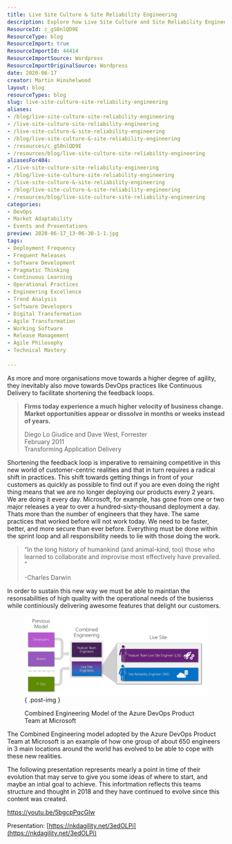 ```yaml
---
title: Live Site Culture & Site Reliability Engineering
description: Explore how Live Site Culture and Site Reliability Engineering drive agility and DevOps practices, enabling rapid delivery and enhanced customer satisfaction.
ResourceId: c_gS0nlQD9E
ResourceType: blog
ResourceImport: true
ResourceImportId: 44414
ResourceImportSource: Wordpress
ResourceImportOriginalSource: Wordpress
date: 2020-06-17
creator: Martin Hinshelwood
layout: blog
resourceTypes: blog
slug: live-site-culture-site-reliability-engineering
aliases:
- /blog/live-site-culture-site-reliability-engineering
- /live-site-culture-site-reliability-engineering
- /live-site-culture-&-site-reliability-engineering
- /blog/live-site-culture-&-site-reliability-engineering
- /resources/c_gS0nlQD9E
- /resources/blog/live-site-culture-site-reliability-engineering
aliasesFor404:
- /live-site-culture-site-reliability-engineering
- /blog/live-site-culture-site-reliability-engineering
- /live-site-culture-&-site-reliability-engineering
- /blog/live-site-culture-&-site-reliability-engineering
- /resources/blog/live-site-culture-site-reliability-engineering
categories:
- DevOps
- Market Adaptability
- Events and Presentations
preview: 2020-06-17_13-06-30-1-1.jpg
tags:
- Deployment Frequency
- Frequent Releases
- Software Development
- Pragmatic Thinking
- Continuous Learning
- Operational Practices
- Engineering Excellence
- Trend Analysis
- Software Developers
- Digital Transformation
- Agile Transformation
- Working Software
- Release Management
- Agile Philosophy
- Technical Mastery

---
```

As more and more organisations move towards a higher degree of agility, they inevitably also move towards DevOps practices like Continuous Delivery to facilitate shortening the feedback loops.

> **Firms today experience a much higher velocity of business change. Market opportunities appear or dissolve in months or weeks instead of years.**
>
> Diego Lo Giudice and Dave West, Forrester  
> February 2011  
> Transforming Application Delivery

Shortening the feedback loop is imperative to remaining competitive in this new world of customer-centric realities and that in turn requires a radical shift in practices. This shift towards getting things in front of your customers as quickly as possible to find out if you are even doing the right thing means that we are no longer deploying our products every 2 years. We are doing it every day. Microsoft, for example, has gone from one or two major releases a year to over a hundred-sixty-thousand deployment a day. Thats more than the number of engineers that they have. The same practices that worked before will not work today. We need to be faster, better, and more secure than ever before. Everything must be done within the sprint loop and all responsibility needs to lie with those doing the work.

> “In the long history of humankind (and animal-kind, too) those who learned to collaborate and improvise most effectively have prevailed. ”
>
> \-Charles Darwin

In order to sustain this new way we must be able to maintian the resonsabilities of high quality with the operational needs of the busienss while continiously delivering awesome features that delight our customers.

<figure>

![](images/image-1280x558-2-2.png)
{ .post-img }

<figcaption>

Combined Engineering Model of the Azure DevOps Product Team at Microsoft

</figcaption>

</figure>

The Combined Engineering model adopted by the Azure DevOps Product Team at Microsoft is an example of how one group of about 650 engineers in 3 main locations around the world has evolved to be able to cope with these new realities.

The following presentation represents mearly a point in time of their evolution that may serve to give you some ideas of where to start, and maybe an intial goal to achieve. This infortmation reflects this teams structure and thought in 2018 and they have continued to evolve since this content was created.

https://youtu.be/5bgcpPqcGlw

Presentation: [https://nkdagility.net/3edOLPi](https://nkdagility.net/3edOLPi)
